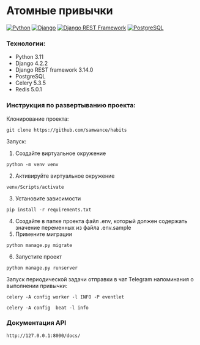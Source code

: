 # Атомные привычки

[![Python](https://img.shields.io/badge/-Python-464646?style=flat-square&logo=Python)](https://www.python.org/)
[![Django](https://img.shields.io/badge/-Django-464646?style=flat-square&logo=Django)](https://www.djangoproject.com/)
[![Django REST Framework](https://img.shields.io/badge/-Django%20REST%20Framework-464646?style=flat-square&logo=Django%20REST%20Framework)](https://www.django-rest-framework.org/)
[![PostgreSQL](https://img.shields.io/badge/-PostgreSQL-464646?style=flat-square&logo=PostgreSQL)](https://www.postgresql.org/)

### Технологии:
- Python 3.11
- Django 4.2.2
- Django REST framework 3.14.0
- PostgreSQL
- Celery 5.3.5
- Redis 5.0.1

### Инструкция по развертыванию проекта:

Клонирование проекта:
```
git clone https://github.com/samwance/habits
```
Запуск:
1. Создайте виртуальное окружение
```
python -m venv venv
```
2. Активируйте виртуальное окружение
```
venv/Scripts/activate
```
3. Установите зависимости
```
pip install -r requirements.txt
```
4. Создайте в папке проекта файл .env, который должен содержать значение переменных из файла .env.sample
5. Примените миграции
```
python manage.py migrate
```
6. Запустите проект
```
python manage.py runserver
```
Запуск периодической задачи отправки в чат Telegram напоминания о выполнении привычки: 
```
celery -A config worker -l INFO -P eventlet  
```
```
celery -A config  beat -l info 
```
### Документация API
```
http://127.0.0.1:8000/docs/
```
